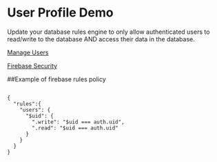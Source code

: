 # User Profile Demo

Update your database rules engine to only allow authenticated users to read/write to the database AND access their data in the database.




[Manage Users](https://firebase.google.com/docs/auth/web/manage-users)

[Firebase Security](https://firebase.google.com/docs/database/security/)

##Example of firebase rules policy

<pre><code>
{
  "rules":{ 
  	"users": {
      "$uid": {
        ".write": "$uid === auth.uid",
        ".read": "$uid === auth.uid"
      }
    }
  }
}
</code></pre>